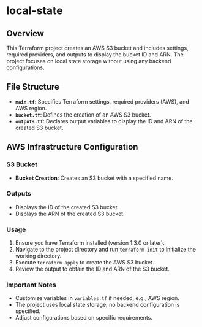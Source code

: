# local-state

## Overview

This Terraform project creates an AWS S3 bucket and includes settings, required providers, and outputs to display the bucket ID and ARN. The project focuses on local state storage without using any backend configurations.

## File Structure

- **`main.tf`**: Specifies Terraform settings, required providers (AWS), and AWS region.
- **`bucket.tf`**: Defines the creation of an AWS S3 bucket.
- **`outputs.tf`**: Declares output variables to display the ID and ARN of the created S3 bucket.

## AWS Infrastructure Configuration

### S3 Bucket

- **Bucket Creation**: Creates an S3 bucket with a specified name.

### Outputs

- Displays the ID of the created S3 bucket.
- Displays the ARN of the created S3 bucket.

### Usage

1. Ensure you have Terraform installed (version 1.3.0 or later).
2. Navigate to the project directory and run `terraform init` to initialize the working directory.
3. Execute `terraform apply` to create the AWS S3 bucket.
4. Review the output to obtain the ID and ARN of the S3 bucket.

### Important Notes

- Customize variables in `variables.tf` if needed, e.g., AWS region.
- The project uses local state storage; no backend configuration is specified.
- Adjust configurations based on specific requirements.
